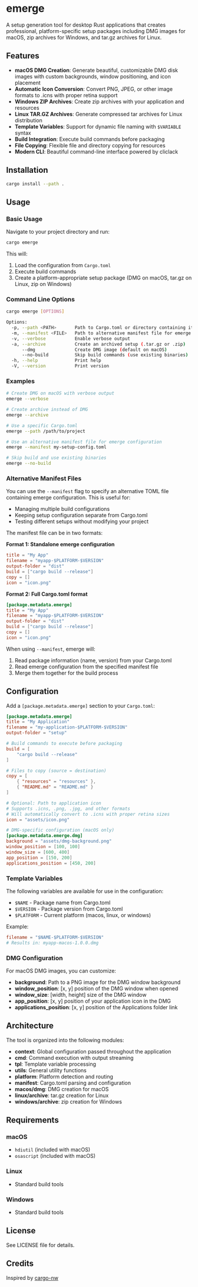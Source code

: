 # emerge

A setup generation tool for desktop Rust applications that creates professional, platform-specific setup packages including DMG images for macOS, zip archives for Windows, and tar.gz archives for Linux.

## Features

- **macOS DMG Creation**: Generate beautiful, customizable DMG disk images with custom backgrounds, window positioning, and icon placement
- **Automatic Icon Conversion**: Convert PNG, JPEG, or other image formats to .icns with proper retina support
- **Windows ZIP Archives**: Create zip archives with your application and resources
- **Linux TAR.GZ Archives**: Generate compressed tar archives for Linux distribution
- **Template Variables**: Support for dynamic file naming with `$VARIABLE` syntax
- **Build Integration**: Execute build commands before packaging
- **File Copying**: Flexible file and directory copying for resources
- **Modern CLI**: Beautiful command-line interface powered by cliclack

## Installation

```bash
cargo install --path .
```

## Usage

### Basic Usage

Navigate to your project directory and run:

```bash
cargo emerge
```

This will:
1. Load the configuration from `Cargo.toml`
2. Execute build commands
3. Create a platform-appropriate setup package (DMG on macOS, tar.gz on Linux, zip on Windows)

### Command Line Options

```bash
cargo emerge [OPTIONS]

Options:
  -p, --path <PATH>       Path to Cargo.toml or directory containing it
  -m, --manifest <FILE>   Path to alternative manifest file for emerge configuration
  -v, --verbose           Enable verbose output
  -a, --archive           Create an archived setup (.tar.gz or .zip)
      --dmg               Create DMG image (default on macOS)
      --no-build          Skip build commands (use existing binaries)
  -h, --help              Print help
  -V, --version           Print version
```

### Examples

```bash
# Create DMG on macOS with verbose output
emerge --verbose

# Create archive instead of DMG
emerge --archive

# Use a specific Cargo.toml
emerge --path /path/to/project

# Use an alternative manifest file for emerge configuration
emerge --manifest my-setup-config.toml

# Skip build and use existing binaries
emerge --no-build
```

### Alternative Manifest Files

You can use the `--manifest` flag to specify an alternative TOML file containing emerge configuration. This is useful for:
- Managing multiple build configurations
- Keeping setup configuration separate from Cargo.toml
- Testing different setups without modifying your project

The manifest file can be in two formats:

**Format 1: Standalone emerge configuration**
```toml
title = "My App"
filename = "myapp-$PLATFORM-$VERSION"
output-folder = "dist"
build = ["cargo build --release"]
copy = []
icon = "icon.png"
```

**Format 2: Full Cargo.toml format**
```toml
[package.metadata.emerge]
title = "My App"
filename = "myapp-$PLATFORM-$VERSION"
output-folder = "dist"
build = ["cargo build --release"]
copy = []
icon = "icon.png"
```

When using `--manifest`, emerge will:
1. Read package information (name, version) from your Cargo.toml
2. Read emerge configuration from the specified manifest file
3. Merge them together for the build process

## Configuration

Add a `[package.metadata.emerge]` section to your `Cargo.toml`:

```toml
[package.metadata.emerge]
title = "My Application"
filename = "my-application-$PLATFORM-$VERSION"
output-folder = "setup"

# Build commands to execute before packaging
build = [
    "cargo build --release"
]

# Files to copy (source = destination)
copy = [
    { "resources" = "resources" },
    { "README.md" = "README.md" }
]

# Optional: Path to application icon
# Supports .icns, .png, .jpg, and other formats
# Will automatically convert to .icns with proper retina sizes
icon = "assets/icon.png"

# DMG-specific configuration (macOS only)
[package.metadata.emerge.dmg]
background = "assets/dmg-background.png"
window_position = [100, 100]
window_size = [600, 400]
app_position = [150, 200]
applications_position = [450, 200]
```

### Template Variables

The following variables are available for use in the configuration:

- `$NAME` - Package name from Cargo.toml
- `$VERSION` - Package version from Cargo.toml
- `$PLATFORM` - Current platform (macos, linux, or windows)

Example:
```toml
filename = "$NAME-$PLATFORM-$VERSION"
# Results in: myapp-macos-1.0.0.dmg
```

### DMG Configuration

For macOS DMG images, you can customize:

- **background**: Path to a PNG image for the DMG window background
- **window_position**: [x, y] position of the DMG window when opened
- **window_size**: [width, height] size of the DMG window
- **app_position**: [x, y] position of your application icon in the DMG
- **applications_position**: [x, y] position of the Applications folder link

## Architecture

The tool is organized into the following modules:

- **context**: Global configuration passed throughout the application
- **cmd**: Command execution with output streaming
- **tpl**: Template variable processing
- **utils**: General utility functions
- **platform**: Platform detection and routing
- **manifest**: Cargo.toml parsing and configuration
- **macos/dmg**: DMG creation for macOS
- **linux/archive**: tar.gz creation for Linux
- **windows/archive**: zip creation for Windows

## Requirements

### macOS
- `hdiutil` (included with macOS)
- `osascript` (included with macOS)

### Linux
- Standard build tools

### Windows
- Standard build tools

## License

See LICENSE file for details.

## Credits

Inspired by [cargo-nw](https://github.com/aspectron/cargo-nw)